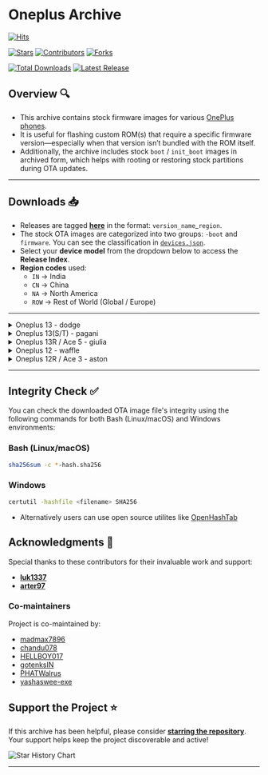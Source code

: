 # Oneplus Archive

[![Hits](https://hitscounter.dev/api/hit?url=https%3A%2F%2Fgithub.com%2Fspike0en%2Foplus_firmware_archive&label=Hits&icon=github&color=%23b02a37&labelColor=2E2E3F)](https://github.com/spike0en/oplus_firmware_archive)

[![Stars](https://img.shields.io/github/stars/spike0en/oplus_firmware_archive?label=Stars&logo=github&logoColor=white&color=fb481f&labelColor=2E2E3F&style=flat)](https://github.com/spike0en/oplus_firmware_archive/stargazers)
[![Contributors](https://img.shields.io/github/contributors/spike0en/oplus_firmware_archive?label=Contributors&logo=github&logoColor=white&color=2b2a7b&labelColor=2E2E3F&style=flat)](https://github.com/spike0en/oplus_firmware_archive/graphs/contributors)
[![Forks](https://img.shields.io/github/forks/spike0en/oplus_firmware_archive?label=Forks&logo=github&logoColor=white&color=eeb705&labelColor=2E2E3F&style=flat)](https://github.com/spike0en/oplus_firmware_archive/network/members)

[![Total Downloads](https://img.shields.io/github/downloads/spike0en/oplus_firmware_archive/total?label=Downloads&logo=github&logoColor=white&color=9E9D10&labelColor=2E2E3F&style=flat)](https://github.com/spike0en/oplus_firmware_archive/releases)
[![Latest Release](https://img.shields.io/github/release/spike0en/oplus_firmware_archive?label=Latest&logo=git&logoColor=white&color=18673F&labelColor=2E2E3F&style=flat)](https://github.com/spike0en/oplus_firmware_archive/releases/latest)

## Overview 🔍

- This archive contains stock firmware images for various [OnePlus phones](https://www.oneplus.com/store/phone).  
- It is useful for flashing custom ROM(s) that require a specific firmware version—especially when that version isn’t bundled with the ROM itself.  
- Additionally, the archive includes stock `boot` / `init_boot` images in archived form, which helps with rooting or restoring stock partitions during OTA updates.

---

## Downloads 📥

- Releases are tagged [**here**](https://github.com/spike0en/oplus_firmware_archive/releases) in the format: `version_name`_`region`.  
- The stock OTA images are categorized into two groups: `-boot` and `firmware`. You can see the classification in [`devices.json`](https://github.com/spike0en/oneplus_archive/blob/main/devices.json).  
- Select your **device model** from the dropdown below to access the **Release Index**.  
- **Region codes** used:  
  - `IN` → India  
  - `CN` → China  
  - `NA` → North America  
  - `ROW` → Rest of World (Global / Europe)

---

<details>
  <summary>Oneplus 13 - dodge</summary>

<br>

| Model ID   | Region | Releases |
|------------|--------|----------|
| CPH2649    | IN     | [View](https://github.com/spike0en/oneplus_archive/releases?q=CPH2649&expanded=true) |
| CPH2653    | ROW    | [View](https://github.com/spike0en/oneplus_archive/releases?q=CPH2653&expanded=true) |
| CPH2655    | NA     | [View](https://github.com/spike0en/oneplus_archive/releases?q=CPH2655&expanded=true) |
| PJZ110     | CN     | [View](https://github.com/spike0en/oneplus_archive/releases?q=PJZ110&expanded=true)  |

</details>

<details>
  <summary>Oneplus 13(S/T) - pagani</summary>

<br>

| Model ID   | Region | Releases |
|------------|--------|----------|
| CPH2723    | ROW    | [View](https://github.com/spike0en/oneplus_archive/releases?q=CPH2723&expanded=true) |
| PKX110     | CN     | [View](https://github.com/spike0en/oneplus_archive/releases?q=PKX110&expanded=true)  |

</details>

<details>
  <summary>Oneplus 13R / Ace 5 - giulia</summary>

<br>

| Model ID   | Region | Releases |
|------------|--------|----------|
| CPH2691    | IN     | [View](https://github.com/spike0en/oneplus_archive/releases?q=CPH2691&expanded=true) |
| CPH2645    | ROW    | [View](https://github.com/spike0en/oneplus_archive/releases?q=CPH2645&expanded=true) |
| CPH2647    | NA     | [View](https://github.com/spike0en/oneplus_archive/releases?q=CPH2647&expanded=true) |
| PKG110     | CN     | [View](https://github.com/spike0en/oneplus_archive/releases?q=PKG110&expanded=true)  |

</details>

<details>
  <summary>Oneplus 12 - waffle</summary>

<br>

| Model ID   | Region | Releases |
|------------|--------|----------|
| CPH2573    | IN     | [View](https://github.com/spike0en/oneplus_archive/releases?q=CPH2573&expanded=true) |
| CPH2581    | ROW    | [View](https://github.com/spike0en/oneplus_archive/releases?q=CPH2581&expanded=true) |
| CPH2583    | NA     | [View](https://github.com/spike0en/oneplus_archive/releases?q=CPH2583&expanded=true) |
| PJD110     | CN     | [View](https://github.com/spike0en/oneplus_archive/releases?q=PJD110&expanded=true)  |

</details>

<details>
  <summary>Oneplus 12R / Ace 3 - aston</summary>

<br>

| Model ID   | Region | Releases |
|------------|--------|----------|
| CPH2585    | IN     | [View](https://github.com/spike0en/oneplus_archive/releases?q=CPH2585&expanded=true) |
| CPH2609    | ROW    | [View](https://github.com/spike0en/oneplus_archive/releases?q=CPH2609&expanded=true) |
| CPH2611    | NA     | [View](https://github.com/spike0en/oneplus_archive/releases?q=CPH2611&expanded=true) |
| PJE110     | CN     | [View](https://github.com/spike0en/oneplus_archive/releases?q=PJE110&expanded=true)  |

</details>

---

## Integrity Check ✅

You can check the downloaded OTA image file's integrity using the following commands for both Bash (Linux/macOS) and Windows environments:

### Bash (Linux/macOS)

```bash
sha256sum -c *-hash.sha256
```

### Windows

```bash
certutil -hashfile <filename> SHA256
```
- Alternatively users can use open source utilites like [OpenHashTab](https://github.com/namazso/OpenHashTab)


## Acknowledgments 🤝

Special thanks to these contributors for their invaluable work and support:
- **[luk1337](https://github.com/luk1337/oplus_archive)**
- **[arter97](https://github.com/arter97/nothing_archive)**

### Co-maintainers

Project is co-maintained by:
- [madmax7896](https://github.com/madmax7896)
- [chandu078](https://github.com/chandu078)
- [HELLBOY017](https://github.com/HELLBOY017)
- [gotenksIN](https://github.com/gotenksIN)
- [PHATWalrus](https://github.com/PHATWalrus)
- [yashaswee-exe](https://github.com/yashaswee-exe)

## Support the Project ⭐

If this archive has been helpful, please consider **[starring the repository](https://github.com/spike0en/oneplus_archive/stargazers)**. Your support helps keep the project discoverable and active!

<picture>
  <source media="(prefers-color-scheme: dark)" srcset="https://api.star-history.com/svg?repos=spike0en/oneplus_archive&type=Date&theme=dark" />
  <source media="(prefers-color-scheme: light)" srcset="https://api.star-history.com/svg?repos=spike0en/oneplus_archive&type=Date" />
  <img alt="Star History Chart" src="https://api.star-history.com/svg?repos=spike0en/oneplus_archive&type=Date" />
</picture>

---